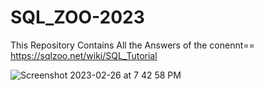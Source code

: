 # SQL_ZOO-2023
This Repository Contains All the Answers of the conennt== https://sqlzoo.net/wiki/SQL_Tutorial

![Screenshot 2023-02-26 at 7 42 58 PM](https://user-images.githubusercontent.com/96434342/221415925-1993817e-060a-498c-95cd-14ec9989df82.png)
